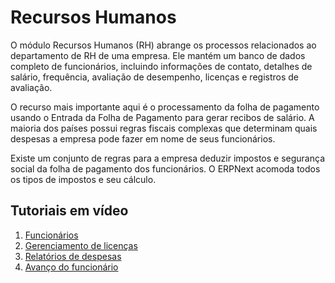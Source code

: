 # Recursos Humanos



O módulo Recursos Humanos (RH) abrange os processos relacionados ao departamento de RH de uma empresa. Ele mantém um banco de dados completo de funcionários, incluindo informações de contato,
detalhes de salário, frequência, avaliação de desempenho, licenças e registros de avaliação.


O recurso mais importante aqui é o processamento da folha de pagamento usando o Entrada da Folha de Pagamento para gerar recibos de salário. A maioria dos países possui regras fiscais complexas que determinam quais despesas a empresa pode fazer em nome de seus funcionários.


Existe um conjunto de regras para a empresa deduzir impostos e segurança social
da folha de pagamento dos funcionários. O ERPNext acomoda todos os tipos de impostos e
seu cálculo.


## Tutoriais em vídeo


1. [Funcionários](/docs/user/videos/learn/employee)
2. [Gerenciamento de licenças](/docs/user/videos/learn/leave-management)
3. [Relatórios de despesas](/docs/user/videos/learn/expense-claim)
4. [Avanço do funcionário](/docs/user/videos/learn/employee-advance)



